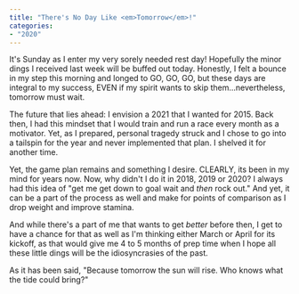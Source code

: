 ```yaml
---
title: "There's No Day Like <em>Tomorrow</em>!"
categories:
- "2020"
---
```


It's Sunday as I enter my very sorely needed rest day!  Hopefully the minor dings I received last week will be buffed out today.  Honestly, I felt a bounce in my step this morning and longed to GO, GO, GO, but these days are integral to my success, EVEN if my spirit wants to skip them...nevertheless, tomorrow must wait.

The future that lies ahead:  I envision a 2021 that I wanted for 2015.  Back then, I had this mindset that I would train and run a race every month as a motivator.  Yet, as I prepared, personal tragedy struck and I chose to go into a tailspin for the year and never implemented that plan.  I shelved it for another time.  

Yet, the game plan remains and something I desire.  CLEARLY, its been in my mind for years now.  Now, why didn't I do it in 2018, 2019 or 2020? I always had this idea of "get me get down to goal wait and *then* rock out." And yet, it can be a part of the process as well and make for points of comparison as I drop weight and improve stamina.  

And while there's a part of me that wants to get *better* before then, I get to have a chance for that as well as I'm thinking either March or April for its kickoff, as that would give me 4 to 5 months of prep time when I hope all these little dings will be the idiosyncrasies of the past. 

As it has been said, "Because tomorrow the sun will rise. Who knows what the tide could bring?"
